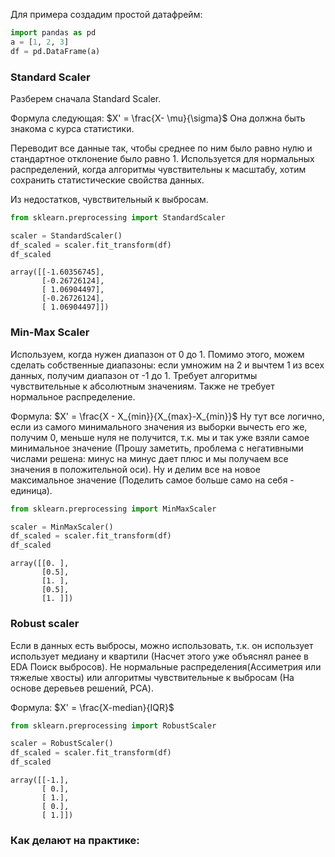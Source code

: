 Для примера создадим простой датафрейм:
``` python
import pandas as pd
a = [1, 2, 3]
df = pd.DataFrame(a)
```
### Standard Scaler
Разберем сначала Standard Scaler.

Формула следующая:
$X' = \frac{X- \mu}{\sigma}$
Она должна быть знакома с курса статистики.

Переводит все данные так, чтобы среднее по ним было равно нулю и стандартное отклонение было равно 1. Используется для нормальных распределений, когда алгоритмы чувствительны к масштабу, хотим сохранить статистические свойства данных.

Из недостатков, чувствительный к выбросам.

``` python
from sklearn.preprocessing import StandardScaler

scaler = StandardScaler()
df_scaled = scaler.fit_transform(df)
df_scaled
```

``` console
array([[-1.60356745], 
	   [-0.26726124], 
	   [ 1.06904497], 
	   [-0.26726124], 
	   [ 1.06904497]])
```

### Min-Max Scaler

Используем, когда нужен диапазон от 0 до 1. Помимо этого, можем сделать собственные диапазоны: если умножим на 2 и вычтем 1 из всех данных, получим диапазон от -1 до 1. Требует алгоритмы чувствительные к абсолютным значениям. Также не требует нормальное распределение.

Формула:
$X' = \frac{X - X_{min}}{X_{max}-X_{min}}$
Ну тут все логично, если из самого минимального значения из выборки вычесть его же, получим 0, меньше нуля не получится, т.к. мы и так уже взяли самое минимальное значение (Прошу заметить, проблема с негативными числами решена: минус на минус дает плюс и мы получаем все значения в положительной оси).
Ну и делим все на новое максимальное значение (Поделить самое больше само на себя - единица).

``` python
from sklearn.preprocessing import MinMaxScaler

scaler = MinMaxScaler()
df_scaled = scaler.fit_transform(df)
df_scaled
```

``` console
array([[0. ], 
	   [0.5], 
	   [1. ], 
	   [0.5], 
	   [1. ]])
```

### Robust scaler

Если в данных есть выбросы, можно использовать, т.к. он использует использует медиану и квартили (Насчет этого уже объяснял ранее в EDA Поиск выбросов).  Не нормальные распределения(Ассиметрия или тяжелые хвосты) или алгоритмы чувствительные к выбросам (На основе деревьев решений, PCA).

Формула:
$X' = \frac{X-median}{IQR}$

``` python
from sklearn.preprocessing import RobustScaler

scaler = RobustScaler()
df_scaled = scaler.fit_transform(df)
df_scaled
```

``` console
array([[-1.], 
       [ 0.], 
       [ 1.], 
       [ 0.], 
       [ 1.]])
```

### Как делают на практике: